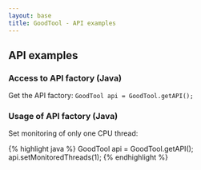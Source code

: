 ```yaml
---
layout: base
title: GoodTool - API examples
---
```


## API examples

### Access to API factory (Java)

Get the API factory: `GoodTool api = GoodTool.getAPI();`

### Usage of API factory (Java)

Set monitoring of only one CPU thread:

{% highlight java %}
    GoodTool api = GoodTool.getAPI();
    api.setMonitoredThreads(1);
{% endhighlight %}
    

